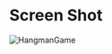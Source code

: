# Screen Shot
![HangmanGame](https://github.com/Ahmed-Humishan/Simple-Hangman-Web/assets/111582706/7954a2cb-d49d-4a2a-bd49-68e9760a0e4f)
